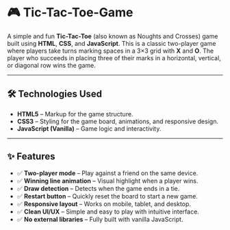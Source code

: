 # 🎮 Tic-Tac-Toe-Game

A simple and fun **Tic-Tac-Toe** (also known as Noughts and Crosses) game built using **HTML**, **CSS**, and **JavaScript**. This is a classic two-player game where players take turns marking spaces in a 3×3 grid with **X** and **O**. The player who succeeds in placing three of their marks in a horizontal, vertical, or diagonal row wins the game.

---

## 🛠️ Technologies Used

- **HTML5** – Markup for the game structure.
- **CSS3** – Styling for the game board, animations, and responsive design.
- **JavaScript (Vanilla)** – Game logic and interactivity.

---

## ✨ Features

- ✅ **Two-player mode** – Play against a friend on the same device.
- ✅ **Winning line animation** – Visual highlight when a player wins.
- ✅ **Draw detection** – Detects when the game ends in a tie.
- ✅ **Restart button** – Quickly reset the board to start a new game.
- ✅ **Responsive layout** – Works on mobile, tablet, and desktop.
- ✅ **Clean UI/UX** – Simple and easy to play with intuitive interface.
- ✅ **No external libraries** – Fully built with vanilla JavaScript.
